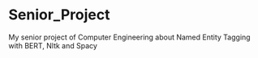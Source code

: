 # Senior_Project
My senior project of Computer Engineering about Named Entity Tagging with BERT, Nltk and Spacy
